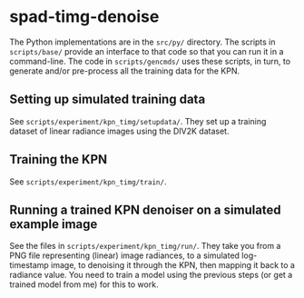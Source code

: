 # spad-timg-denoise

The Python implementations are in the `src/py/` directory. The scripts in `scripts/base/` provide an interface to that code so that you can run it in a command-line. The code in `scripts/gencmds/` uses these scripts, in turn, to generate and/or pre-process all the training data for the KPN.

## Setting up simulated training data
See `scripts/experiment/kpn_timg/setupdata/`. They set up a training dataset of linear radiance images using the DIV2K dataset.

## Training the KPN
See `scripts/experiment/kpn_timg/train/`.

## Running a trained KPN denoiser on a simulated example image
See the files in `scripts/experiment/kpn_timg/run/`. They take you from a PNG file representing (linear) image radiances, to a simulated log-timestamp image, to denoising it through the KPN, then mapping it back to a radiance value. You need to train a model using the previous steps (or get a trained model from me) for this to work.
